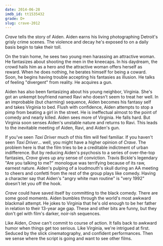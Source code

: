 ```yaml
---
date: 2014-06-28
imdb_id: tt1535432
grade: D+
slug: crave-2012
---
```


_Crave_ tells the story of Aiden. Aiden earns his living photographing Detroit's grisly crime scenes. The violence and decay he's exposed to on a daily basis begin to take their toll.

On the train home, he sees two young men harassing an attractive woman. He fantasizes about shooting the men in the kneecaps. In his daydream, the crowd hails him as a hero and the attractive woman offers herself as reward. When he does nothing, he berates himself for being a coward. Soon, he begins having trouble accepting his fantasies as illusion. He talks of feeling "divergent" from reality. He acquires a gun.

Aiden has also been fantasizing about his young neighbor, Virginia. She's got an unkempt boyfriend named Ravi who doesn't seem to treat her well. In an improbable (but charming) sequence, Aiden becomes his fantasy self and takes Virginia to bed. Flush with confidence, Aiden attempts to stop a pimp from beating a girl in the street. He is ineffectual almost to the point of comedy and nearly killed. Aiden sees more of Virginia. He falls hard. But Virginia soon senses Aiden's unstable nature and returns to Ravi. This leads to the inevitable meeting of Aiden, Ravi, and Aiden's gun.

If you've seen <span data-imdb-id="tt0075314">_Taxi Driver_</span> much of this film will feel familiar. If you haven't seen _Taxi Driver_... well, you might have a higher opinion of _Crave_. The problem here is that the film tries to be a creditable indictment of urban indifference. But by reducing Aiden's psychosis to a series of over-the-top fantasies, _Crave_ gives up any sense of conviction. Travis Bickle's legendary "Are you talking to me?" monologue was terrifying because of its raw, earnest nature. Aiden's pulping of a loudmouth's skull during an AA meeting to cheers and confetti from the rest of the group plays like comedy. Having a character say that Aiden's "angry white man routine" is "very 1992" doesn't let you off the hook.

_Crave_ could have saved itself by committing to the black comedy. There are some good moments. Aiden bumbles through the world's most awkward blackmail attempt. He jokes to Virginia that he's old enough to be her father in relation to their 13-year age gap. These and other bits are funny, but they don't gel with film's darker, noir-ish sequences.

Like Aiden, _Crave_ can't commit to course of action. It falls back to awkward humor when things get too serious. Like Virginia, we're intrigued at first. Seduced by the slick cinematography, and confident performances. Then we sense where the script is going and want to see other films.
